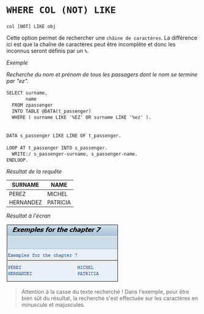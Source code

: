# **`WHERE COL (NOT) LIKE`**

```JS
col [NOT] LIKE obj
```

Cette option permet de rechercher une `châine de caractères`. La différence ici est que la chaîne de caractères peut être incomplète et donc les inconnus seront définis par un `%`.

_Exemple_

_Recherche du nom et prénom de tous les passagers dont le nom se termine par "ez"._

```JS
SELECT surname,
       name
  FROM zpassenger
  INTO TABLE @DATA(t_passenger)
  WHERE ( surname LIKE '%EZ' OR surname LIKE '%ez' ).


DATA s_passenger LIKE LINE OF t_passenger.

LOOP AT t_passenger INTO s_passenger.
  WRITE:/ s_passenger-surname, s_passenger-name.
ENDLOOP.
```

_Résultat de la requête_

| **SURNAME** | **NAME** |
| ----------- | -------- |
| PEREZ       | MICHEL   |
| HERNANDEZ   | PATRICIA |

_Résultat à l'écran_

![](../00_Ressources/09_27_01.png)

> Attention à la casse du texte recherché ! Dans l'exemple, pour être bien sût du résultat, la recherche s'est effectuée sur les caractères en minuscule et majuscules.
